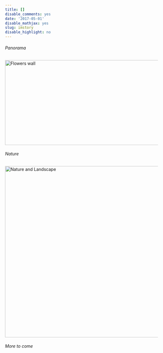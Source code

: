 ```yaml
---
title: []
disable_comments: yes
date: '2017-05-01'
disable_mathjax: yes
slug: imstory
disable_highlight: no
---
```


###### Panorama

<a data-flickr-embed="true" data-footer="true" data-context="true"  href="https://www.flickr.com/photos/kang_yu/35350382975/in/album-72157685142343095/" title="Flowers wall"><img src="https://farm5.staticflickr.com/4273/35350382975_5ca210c5ab_b.jpg" width="1024" height="279" alt="Flowers wall"></a><script async src="//embedr.flickr.com/assets/client-code.js" charset="utf-8"></script>

###### Nature
<a data-flickr-embed="true" data-header="true" data-footer="true"  href="https://www.flickr.com/photos/kang_yu/albums/72157699572866114" title="Nature and Landscape"><img src="https://farm1.staticflickr.com/934/43009798385_b2a910637f_b.jpg" width="1000" height="563" alt="Nature and Landscape"></a><script async src="//embedr.flickr.com/assets/client-code.js" charset="utf-8"></script>







###### More to come
